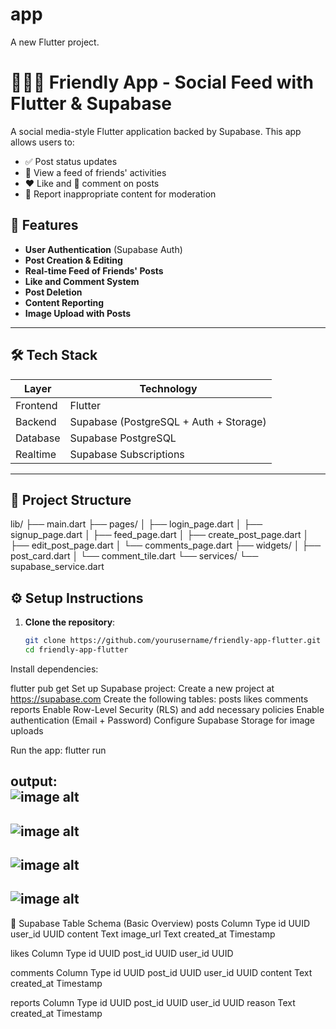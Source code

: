 # app

A new Flutter project. 
# 🧑‍🤝‍🧑 Friendly App - Social Feed with Flutter & Supabase
 
A social media-style Flutter application backed by Supabase. This app allows users to:
     
- ✅ Post status updates
- 👀 View a feed of friends' activities 
- ❤️ Like and 💬 comment on posts 
- 🚩 Report inappropriate content for moderation 

## 🚀 Features 

- **User Authentication** (Supabase Auth)
- **Post Creation & Editing**
- **Real-time Feed of Friends' Posts**
- **Like and Comment System**
- **Post Deletion**
- **Content Reporting**
- **Image Upload with Posts**

---

## 🛠️ Tech Stack

| Layer        | Technology          |
|--------------|----------------------|
| Frontend     | Flutter              |
| Backend      | Supabase (PostgreSQL + Auth + Storage) |
| Database     | Supabase PostgreSQL  |
| Realtime     | Supabase Subscriptions |

---


## 🧩 Project Structure

lib/
├── main.dart
├── pages/
│ ├── login_page.dart
│ ├── signup_page.dart
│ ├── feed_page.dart
│ ├── create_post_page.dart
│ ├── edit_post_page.dart
│ └── comments_page.dart
├── widgets/
│ ├── post_card.dart 
│ └── comment_tile.dart
└── services/
└── supabase_service.dart


## ⚙️ Setup Instructions

1. **Clone the repository**:
 
   ```bash
   git clone https://github.com/yourusername/friendly-app-flutter.git
   cd friendly-app-flutter
Install dependencies:

flutter pub get
Set up Supabase project:
Create a new project at https://supabase.com
Create the following tables:
posts
likes
comments
reports
Enable Row-Level Security (RLS) and add necessary policies
Enable authentication (Email + Password)
Configure Supabase Storage for image uploads

Run the app:
flutter run

output:  
![image alt](https://github.com/Rachana16-2004/Friendly-app-flutter/blob/main/Screenshot%202025-07-22%20121435.png?raw=true)
---
![image alt](https://github.com/Rachana16-2004/Friendly-app-flutter/blob/main/Screenshot%202025-07-22%20111734.png?raw=true)
---
![image alt](https://github.com/Rachana16-2004/Friendly-app-flutter/blob/main/Screenshot%202025-07-22%20111832.png?raw=true)
---
![image alt](https://github.com/Rachana16-2004/Friendly-app-flutter/blob/main/Screenshot%202025-07-22%20111902.png?raw=true)
---

🔐 Supabase Table Schema (Basic Overview)
posts
Column	Type
id	UUID
user_id	UUID
content	Text
image_url	Text
created_at	Timestamp

likes
Column	Type
id	UUID
post_id	UUID
user_id	UUID

comments
Column	Type
id	UUID
post_id	UUID
user_id	UUID
content	Text
created_at	Timestamp

reports
Column	Type
id	UUID
post_id	UUID
user_id	UUID
reason	Text
created_at	Timestamp
